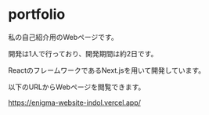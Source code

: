 # portfolio

私の自己紹介用のWebページです。

開発は1人で行っており、開発期間は約2日です。

ReactのフレームワークであるNext.jsを用いて開発しています。

以下のURLからWebページを閲覧できます。

https://enigma-website-indol.vercel.app/
